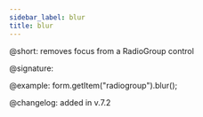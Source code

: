 ```yaml
---
sidebar_label: blur
title: blur
---          
```


@short: removes focus from a RadioGroup control

@signature: 

@example: form.getItem("radiogroup").blur();

@changelog: added in v.7.2